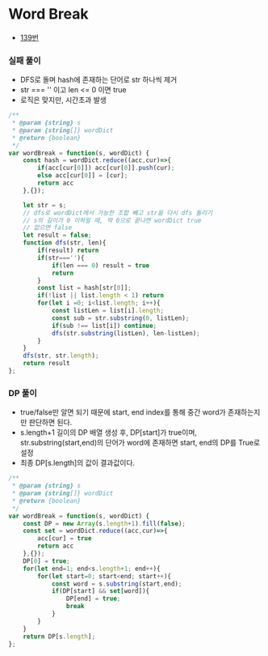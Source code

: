 # Word Break
 - [139번](https://leetcode.com/problems/word-break/submissions/)


### 실패 풀이
  - DFS로 돌며 hash에 존재하는 단어로 str 하나씩 제거
  - str === '' 이고 len <= 0 이면 true
  - 로직은 맞지만, 시간초과 발생

  ```javascript
  /**
   * @param {string} s
   * @param {string[]} wordDict
   * @return {boolean}
   */
  var wordBreak = function(s, wordDict) {
      const hash = wordDict.reduce((acc,cur)=>{
          if(acc[cur[0]]) acc[cur[0]].push(cur);
          else acc[cur[0]] = [cur];
          return acc
      },{});

      let str = s;
      // dfs로 wordDict에서 가능한 조합 빼고 str을 다시 dfs 돌리기
      // s의 길이가 0 이하일 때, 딱 0으로 끝나면 wordDict true
      // 없으면 false
      let result = false;
      function dfs(str, len){
          if(result) return
          if(str===''){
              if(len === 0) result = true
              return
          }
          const list = hash[str[0]];
          if(!list || list.length < 1) return
          for(let i =0; i<list.length; i++){
              const listLen = list[i].length;
              const sub = str.substring(0, listLen);
              if(sub !== list[i]) continue;
              dfs(str.substring(listLen), len-listLen);
          }
      }
      dfs(str, str.length);
      return result
  };
  ```



### DP 풀이
  - true/false만 알면 되기 때문에 start, end index를 통해 중간 word가 존재하는지만 판단하면 된다.
  - s.length+1 길이의 DP 배열 생성 후, DP[start]가 true이며, str.substring(start,end)의 단어가 word에 존재하면 start, end의 DP를 True로 설정
  - 최종 DP[s.length]의 값이 결과값이다.

  ```javascript
  /**
   * @param {string} s
   * @param {string[]} wordDict
   * @return {boolean}
   */
  var wordBreak = function(s, wordDict) {
      const DP = new Array(s.length+1).fill(false);
      const set = wordDict.reduce((acc,cur)=>{
          acc[cur] = true
          return acc
      },{});
      DP[0] = true;
      for(let end=1; end<s.length+1; end++){
          for(let start=0; start<end; start++){
              const word = s.substring(start,end);
              if(DP[start] && set[word]){
                  DP[end] = true;
                  break
              }
          }
      }
      return DP[s.length];
  };
  ```
